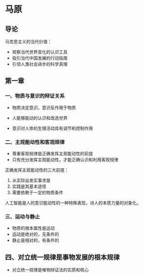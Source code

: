 # 马原

## 导论

马克思主义的当代价值：

- 观察当代世界变化的认识工具
- 指引当代中国发展的行动指南
- 引领人类社会进步的科学真理

## 第一章

### 一、物质与意识的辩证关系

- 物质决定意识，意识反作用于物质

- 人能够能动的认识和改造世界
- 意识对人体的生理活动具有调节和控制作用

### 二、主观能动性和客观规律

- 尊重客观规律是正确发挥主观能动性的前提
- 只有充分发挥主观能动性，才能正确认识和利用客观规律

正确发挥主观能动性的三大前提：

1. 从实际出发实事求是
2. 实践是其基本途径
3. 需要依赖于一定的物质条件

人工智能是人的意识能动性的一种特殊表现，诗人的本质力量的对象化。

### 三、运动与静止

- 物质的根本属性是运动
- 运动是绝对的，无条件的
- 静止是相对的，有条件的

## 四、对立统一规律是事物发展的根本规律

- 对立统一规律是唯物辩证法的实质和核心